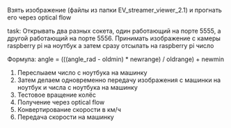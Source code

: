 Взять изображение (файлы из папки EV_streamer_viewer_2.1) и прогнать его через optical flow

task:
    Открывать два разных сокета, один работающий на порте 5555, а другой
    работающий на порте 5556. Принимать изображение с камеры raspberry pi на ноутбук
    а затем сразу отсылать на raspberry pi число

Формула:
    angle = (((angle_rad - oldmin) * newrange) / oldrange) + newmin

1. Переслыаем число с ноутбука на машинку
2. Затем делаем одновременно передачу изображения с машинки на ноутбук и числа с ноутбука на машинку
3. Тестовое вращение колёс
4. Получение через optical flow
5. Конвертирование скорости в км/ч
6. Передача скорости на машинку